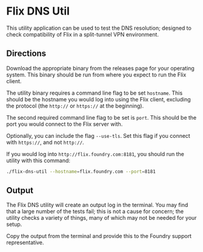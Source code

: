# Flix DNS Util
This utility application can be used to test the DNS resolution; designed to check compatibility of Flix in a
split-tunnel VPN environment.

## Directions
Download the appropriate binary from the releases page for your operating system.  This binary should be run from where
you expect to run the Flix client.

The utility binary requires a command line flag to be set `hostname`.  This should be the hostname you would log into
using the Flix client, excluding the protocol (the `http://` or `https://` at the beginning).

The second required command line flag to be set is `port`.  This should be the port you would connect to the Flix server
with.

Optionally, you can include the flag `--use-tls`.  Set this flag if you connect with `https://`, and not `http://`.

If you would log into `http://flix.foundry.com:8181`, you should run the utility with this command:
```bash
./flix-dns-util --hostname=flix.foundry.com --port=8181
```

## Output
The Flix DNS utility will create an output log in the terminal.  You may find that a large number of the tests fail;
this is not a cause for concern; the utility checks a variety of things, many of which may not be needed for your setup.

Copy the output from the terminal and provide this to the Foundry support representative. 
